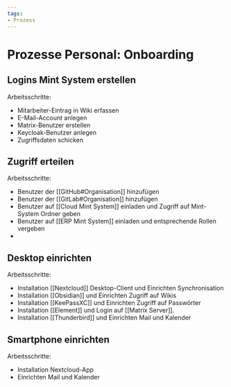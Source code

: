 ```yaml
---
tags:
- Prozess
---
```

# Prozesse Personal: Onboarding

## Logins Mint System erstellen

Arbeitsschritte:
* Mitarbeiter-Eintrag in Wiki erfassen
* E-Mail-Account anlegen
* Matrix-Benutzer erstellen
* Keycloak-Benutzer anlegen
* Zugriffsdaten schicken

## Zugriff erteilen

Arbeitsschritte:
* Benutzer der [[GitHub#Organisation]] hinzufügen
* Benutzer der [[GitLab#Organisation]] hinzufügen
* Benutzer auf [[Cloud Mint System]] einladen und Zugriff auf Mint-System Ordner geben
* Benutzer auf [[ERP Mint System]] einladen und entsprechende Rollen vergeben
* 

## Desktop einrichten

Arbeitsschritte:
* Installation [[Nextcloud]] Desktop-Client und Einrichten Synchronisation
* Installation [[Obsidian]] und Einrichten Zugriff auf Wikis
* Installation [[KeePassXC]] und Einrichten Zugriff auf Passwörter
* Installation [[Element]] und Login auf [[Matrix Server]].
* Installation [[Thunderbird]] und Einrichten Mail und Kalender

## Smartphone einrichten

Arbeitsschritte:
* Installation Nextcloud-App
* Einrichten Mail und Kalender